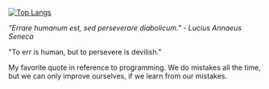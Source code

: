 [![Top Langs](https://github-readme-stats.vercel.app/api/top-langs/?username=errare-humanum-est1&hide=java,css,html,PLpgSQL&langs_count=6&layout=compact)](https://github.com/anuraghazra/github-readme-stats)


_"Errare humanum est, sed perseverare diabolicum." - Lucius Annaeus Seneca_

"To err is human, but to persevere is devilish."

My favorite quote in reference to programming. We do mistakes all the time, but we can only improve ourselves, if we learn from our mistakes.
